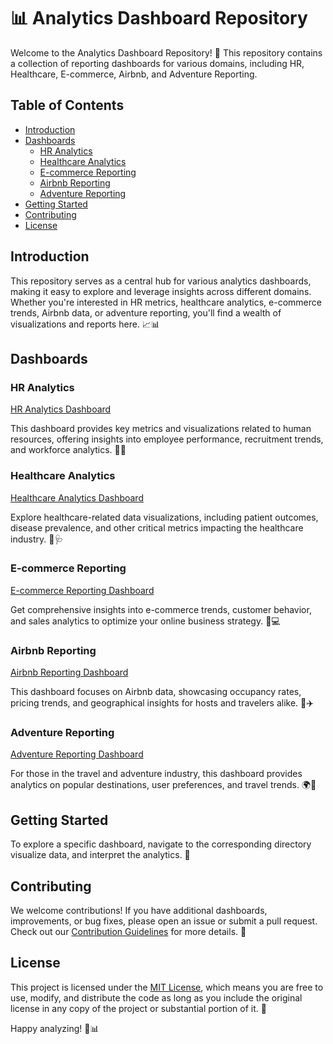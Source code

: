 # 📊 Analytics Dashboard Repository

Welcome to the Analytics Dashboard Repository! 🚀 This repository contains a collection of reporting dashboards for various domains, including HR, Healthcare, E-commerce, Airbnb, and Adventure Reporting.

## Table of Contents
- [Introduction](#introduction)
- [Dashboards](#dashboards)
  - [HR Analytics](#hr-analytics)
  - [Healthcare Analytics](#healthcare-analytics)
  - [E-commerce Reporting](#e-commerce-reporting)
  - [Airbnb Reporting](#airbnb-reporting)
  - [Adventure Reporting](#adventure-reporting)
- [Getting Started](#getting-started)
- [Contributing](#contributing)
- [License](#license)

## Introduction

This repository serves as a central hub for various analytics dashboards, making it easy to explore and leverage insights across different domains. Whether you're interested in HR metrics, healthcare analytics, e-commerce trends, Airbnb data, or adventure reporting, you'll find a wealth of visualizations and reports here. 📈📊

## Dashboards

### HR Analytics
[HR Analytics Dashboard](hr_analytics/README.md)

This dashboard provides key metrics and visualizations related to human resources, offering insights into employee performance, recruitment trends, and workforce analytics. 🤖👥

### Healthcare Analytics
[Healthcare Analytics Dashboard](healthcare_analytics/README.md)

Explore healthcare-related data visualizations, including patient outcomes, disease prevalence, and other critical metrics impacting the healthcare industry. 🏥🩺

### E-commerce Reporting
[E-commerce Reporting Dashboard]([ecommerce_reporting/README.md](https://github.com/souhayla18/data_Analytics_Dash/blob/main/HR%20Analytics.pbix))

Get comprehensive insights into e-commerce trends, customer behavior, and sales analytics to optimize your online business strategy. 🛒💻

### Airbnb Reporting
[Airbnb Reporting Dashboard](airbnb_reporting/README.md)

This dashboard focuses on Airbnb data, showcasing occupancy rates, pricing trends, and geographical insights for hosts and travelers alike. 🏡✈️

### Adventure Reporting
[Adventure Reporting Dashboard](adventure_reporting/README.md)

For those in the travel and adventure industry, this dashboard provides analytics on popular destinations, user preferences, and travel trends. 🌍🚀

## Getting Started

To explore a specific dashboard, navigate to the corresponding directory  visualize data, and interpret the analytics. 🚀

## Contributing

We welcome contributions! If you have additional dashboards, improvements, or bug fixes, please open an issue or submit a pull request. Check out our [Contribution Guidelines](CONTRIBUTING.md) for more details. 🤝

## License

This project is licensed under the [MIT License](LICENSE), which means you are free to use, modify, and distribute the code as long as you include the original license in any copy of the project or substantial portion of it. 📜

Happy analyzing! 🚀📊

